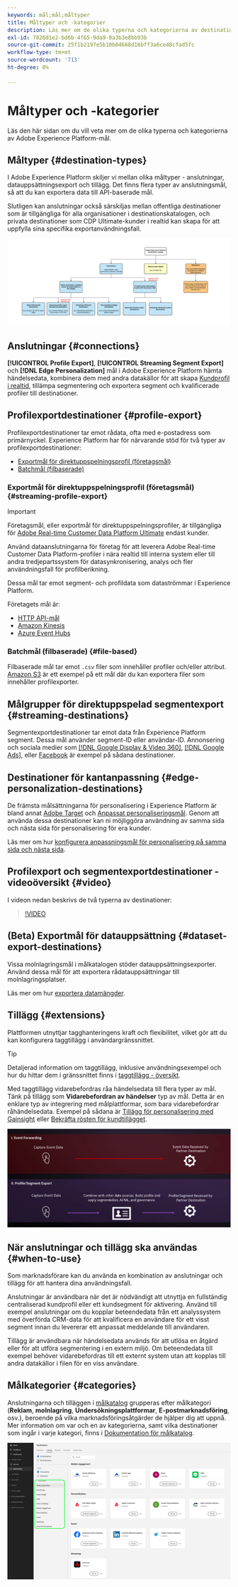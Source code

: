 ```yaml
---
keywords: mål;mål;måltyper
title: Måltyper och -kategorier
description: Läs mer om de olika typerna och kategorierna av destinationer i Adobe Experience Platform.
exl-id: 7826d1e2-bd6b-4f65-9da9-0a3b3e8bb93b
source-git-commit: 25f1b2197e5b10b04668d16bff3a6ce48cfad5fc
workflow-type: tm+mt
source-wordcount: '713'
ht-degree: 0%

---
```


# Måltyper och -kategorier

Läs den här sidan om du vill veta mer om de olika typerna och kategorierna av Adobe Experience Platform-mål.

## Måltyper {#destination-types}

I Adobe Experience Platform skiljer vi mellan olika måltyper - anslutningar, datauppsättningsexport och tillägg. Det finns flera typer av anslutningsmål, så att du kan exportera data till API-baserade mål.

Slutligen kan anslutningar också särskiljas mellan offentliga destinationer som är tillgängliga för alla organisationer i destinationskatalogen, och privata destinationer som CDP Ultimate-kunder i realtid kan skapa för att uppfylla sina specifika exportanvändningsfall.

![Typ av destinationsdiagram.](./assets/destination-types/types-of-destinations-no-highlight.png)

## Anslutningar {#connections}

**[!UICONTROL Profile Export]**, **[!UICONTROL Streaming Segment Export]** och **[!DNL Edge Personalization]** mål i Adobe Experience Platform hämta händelsedata, kombinera dem med andra datakällor för att skapa [Kundprofil i realtid](../profile/home.md), tillämpa segmentering och exportera segment och kvalificerade profiler till destinationer.

## Profilexportdestinationer {#profile-export}

Profilexportdestinationer tar emot rådata, ofta med e-postadress som primärnyckel. Experience Platform har för närvarande stöd för två typer av profilexportdestinationer:

* [Exportmål för direktuppspelningsprofil (företagsmål)](#streaming-profile-export)
* [Batchmål (filbaserade)](#file-based)

### Exportmål för direktuppspelningsprofil (företagsmål) {#streaming-profile-export}

>[!IMPORTANT]
>
>Företagsmål, eller exportmål för direktuppspelningsprofiler, är tillgängliga för [Adobe Real-time Customer Data Platform Ultimate](https://helpx.adobe.com/legal/product-descriptions/real-time-customer-data-platform.html) endast kunder.

Använd dataanslutningarna för företag för att leverera Adobe Real-time Customer Data Platform-profiler i nära realtid till interna system eller till andra tredjepartssystem för datasynkronisering, analys och fler användningsfall för profilberikning.

Dessa mål tar emot segment- och profildata som dataströmmar i Experience Platform.

Företagets mål är:

* [HTTP API-mål](catalog/streaming/http-destination.md)
* [Amazon Kinesis](catalog/cloud-storage/amazon-kinesis.md)
* [Azure Event Hubs](catalog/cloud-storage/azure-event-hubs.md)

### Batchmål (filbaserade) {#file-based}

Filbaserade mål tar emot `.csv` filer som innehåller profiler och/eller attribut. [Amazon S3](catalog/cloud-storage/amazon-s3.md) är ett exempel på ett mål där du kan exportera filer som innehåller profilexporter.

## Målgrupper för direktuppspelad segmentexport {#streaming-destinations}

Segmentexportdestinationer tar emot data från Experience Platform segment. Dessa mål använder segment-ID eller användar-ID. Annonsering och sociala medier som [[!DNL Google Display & Video 360]](catalog/advertising/google-dv360.md), [[!DNL Google Ads]](catalog/advertising/google-ads-destination.md), eller [Facebook](catalog/social/facebook.md) är exempel på sådana destinationer.

## Destinationer för kantanpassning {#edge-personalization-destinations}

De främsta målsättningarna för personalisering i Experience Platform är bland annat [Adobe Target](/help/destinations/catalog/personalization/adobe-target-connection.md) och [Anpassat personaliseringsmål](/help/destinations/catalog/personalization/custom-personalization.md). Genom att använda dessa destinationer kan ni möjliggöra användning av samma sida och nästa sida för personalisering för era kunder.

Läs mer om hur [konfigurera anpassningsmål för personalisering på samma sida och nästa sida](/help/destinations/ui/configure-personalization-destinations.md).

## Profilexport och segmentexportdestinationer - videoöversikt {#video}

I videon nedan beskrivs de två typerna av destinationer:

>[!VIDEO](https://video.tv.adobe.com/v/29707?quality=12)

## (Beta) Exportmål för datauppsättning {#dataset-export-destinations}

Vissa molnlagringsmål i målkatalogen stöder datauppsättningsexporter. Använd dessa mål för att exportera rådatauppsättningar till molnlagringsplatser.

Läs mer om hur [exportera datamängder](/help/destinations/ui/export-datasets.md).

## Tillägg {#extensions}

Plattformen utnyttjar tagghanteringens kraft och flexibilitet, vilket gör att du kan konfigurera taggtillägg i användargränssnittet.

>[!TIP]
>
>Detaljerad information om taggtillägg, inklusive användningsexempel och hur du hittar dem i gränssnittet finns i [taggtillägg - översikt](./catalog/launch-extensions/overview.md).

Med taggtillägg vidarebefordras råa händelsedata till flera typer av mål. Tänk på tillägg som **Vidarebefordran av händelser** typ av mål. Detta är en enklare typ av integrering med målplattformar, som bara vidarebefordrar råhändelsedata. Exempel på sådana är [Tillägg för personalisering med Gainsight](./catalog/personalization/gainsight.md) eller [Bekräfta rösten för kundtillägget](./catalog/voice/confirmit-digital-feedback.md).

![Märkordstillägg jämfört med andra mål](./assets/common/launch-and-other-destinations.png)

## När anslutningar och tillägg ska användas {#when-to-use}

Som marknadsförare kan du använda en kombination av anslutningar och tillägg för att hantera dina användningsfall.

Anslutningar är användbara när det är nödvändigt att utnyttja en fullständig centraliserad kundprofil eller ett kundsegment för aktivering. Använd till exempel anslutningar om du kopplar beteendedata från ett analyssystem med överförda CRM-data för att kvalificera en användare för ett visst segment innan du levererar ett anpassat meddelande till användaren.

Tillägg är användbara när händelsedata används för att utlösa en åtgärd eller för att utföra segmentering i en extern miljö. Om beteendedata till exempel behöver vidarebefordras till ett externt system utan att kopplas till andra datakällor i filen för en viss användare.

## Målkategorier {#categories}

Anslutningarna och tilläggen i [målkatalog](https://platform.adobe.com/destination/catalog) grupperas efter målkategori (**Reklam**, **molnlagring**, **Undersökningsplattformar**, **E-postmarknadsföring**, osv.), beroende på vilka marknadsföringsåtgärder de hjälper dig att uppnå. Mer information om var och en av kategorierna, samt vilka destinationer som ingår i varje kategori, finns i [Dokumentation för målkatalog](./catalog/overview.md).

![Målkategorier markerade på katalogsidan.](./assets/destination-types/destination-categories-menu.png)
